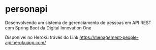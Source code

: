 # personapi
Desenvolvendo um sistema de gerenciamento de pessoas em API REST com Spring Boot da Digital Innovation One

Disponivel no Heroku través do Link https://menagement-people-api.herokuapp.com/
